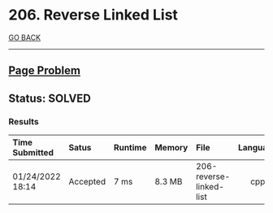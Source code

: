 # 206. Reverse Linked List

[GO BACK](../README.md)

___

## [Page Problem](https://leetcode.com/problems/reverse-linked-list/)

## Status: SOLVED

### Results

| Time Submitted   | Satus    | Runtime | Memory | File                    | Language |
| :--------------- | :------- | :------ | :----- | :---------------------- | :------: |
| 01/24/2022 18:14 | Accepted | 7 ms    | 8.3 MB | 206-reverse-linked-list |   cpp    |
